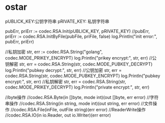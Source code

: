 # ostar
pUBLICK_KEY:公钥字符串
pRIVATE_KEY: 私钥字符串

pubErr, priErr := codec.RSA.Init(pUBLICK_KEY, pRIVATE_KEY)
//pubErr, priErr := codec.RSA.InitByFile(pubFile, priFile, false)
log.Println("init error:", pubErr, priErr)

//私钥加密
str, err := codec.RSA.String("golang", codec.MODE_PRIKEY_ENCRYPT)
log.Println("prikey encrypt:", str, err)
//公钥解密
str, err = codec.RSA.String(str, codec.MODE_PUBKEY_DECRYPT)
log.Println("pubkey decrypt:", str, err)
//公钥加密
str, err = codec.RSA.String(str, codec.MODE_PUBKEY_ENCRYPT)
log.Println("pubkey encrypt:", str, err)
//私钥解密
str, err = codec.RSA.String(str, codec.MODE_PRIKEY_DECRYPT)
log.Println("private encrypt:", str, err)

//byte操作
//codec.RSA.Byte(in []byte, mode int)(out []byte, err error)
//字符串操作
//codec.RSA.String(in string, mode int)(out string, err error)
//文件操作
//codec.RSA.File(inFile, outFile string)(err error)
//ReaderWrite操作
//codec.RSA.IO(in io.Reader, out io.Writer)(err error)
